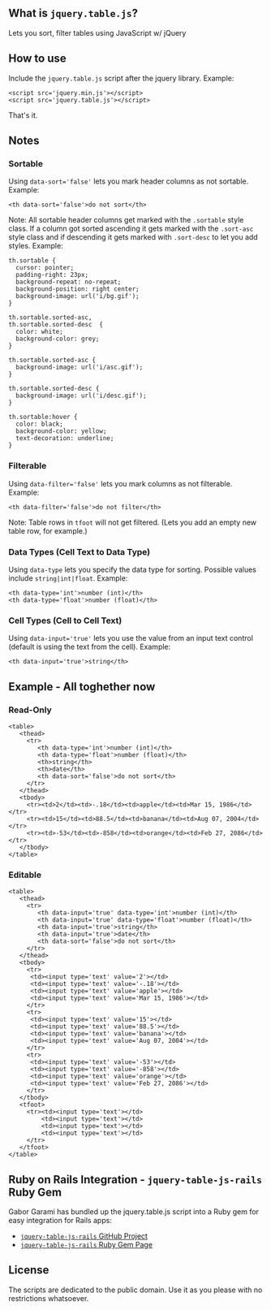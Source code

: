 ## What is `jquery.table.js`?

Lets you sort, filter tables using JavaScript w/ jQuery

## How to use

Include the `jquery.table.js` script after the jquery library. Example:

    <script src='jquery.min.js'></script>
    <script src='jquery.table.js'></script>
    
That's it.

## Notes


### Sortable

Using `data-sort='false'` lets you mark header columns as not sortable. Example:

    <th data-sort='false'>do not sort</th>

Note: All sortable header columns get marked with the `.sortable` style class.
If a column got sorted ascending it gets marked with the `.sort-asc` style class
and if descending it gets marked with `.sort-desc` to let you add styles. Example:

    th.sortable {
      cursor: pointer;
      padding-right: 23px;
      background-repeat: no-repeat;
      background-position: right center;
      background-image: url('i/bg.gif');
    }
    
    th.sortable.sorted-asc,
    th.sortable.sorted-desc  {
      color: white;
      background-color: grey;
    }
    
    th.sortable.sorted-asc {
      background-image: url('i/asc.gif');
    }
    
    th.sortable.sorted-desc {
      background-image: url('i/desc.gif');
    }
    
    th.sortable:hover {
      color: black;
      background-color: yellow; 
      text-decoration: underline;
    }


### Filterable

Using `data-filter='false'` lets you mark columns as not filterable. Example:

    <th data-filter='false'>do not filter</th>

Note: Table rows in `tfoot` will not get filtered. (Lets you add an empty new table row, for example.)

### Data Types (Cell Text to Data Type)

Using `data-type` lets you specify the data type for sorting. Possible values include `string|int|float`.
Example:

    <th data-type='int'>number (int)</th>
    <th data-type='float'>number (float)</th>

### Cell Types (Cell to Cell Text)

Using `data-input='true'` lets you use the value from an input text control
(default is using the text from the cell). Example:

    <th data-input='true'>string</th>


## Example - All toghether now

### Read-Only

    <table>
       <thead>
         <tr>
            <th data-type='int'>number (int)</th>
            <th data-type='float'>number (float)</th>
            <th>string</th>
            <th>date</th>
            <th data-sort='false'>do not sort</th>
         </tr>
       </thead>
       <tbody>
         <tr><td>2</td><td>-.18</td><td>apple</td><td>Mar 15, 1986</td></tr>
         <tr><td>15</td><td>88.5</td><td>banana</td><td>Aug 07, 2004</td></tr>
         <tr><td>-53</td><td>-858</td><td>orange</td><td>Feb 27, 2086</td></tr>
       </tbody>
    </table>


### Editable

    <table>
       <thead>
         <tr>
            <th data-input='true' data-type='int'>number (int)</th>
            <th data-input='true' data-type='float'>number (float)</th>
            <th data-input='true'>string</th>
            <th data-input='true'>date</th>
            <th data-sort='false'>do not sort</th>
         </tr>
       </thead>
       <tbody>
         <tr>
          <td><input type='text' value='2'></td>
          <td><input type='text' value='-.18'></td>
          <td><input type='text' value='apple'></td>
          <td><input type='text' value='Mar 15, 1986'></td>
         </tr>
         <tr>
          <td><input type='text' value='15'></td>
          <td><input type='text' value='88.5'></td>
          <td><input type='text' value='banana'></td>
          <td><input type='text' value='Aug 07, 2004'></td>
         </tr>
         <tr>
          <td><input type='text' value='-53'></td>
          <td><input type='text' value='-858'></td>
          <td><input type='text' value='orange'></td>
          <td><input type='text' value='Feb 27, 2086'></td>
         </tr>
       </tbody>
       <tfoot>
         <tr><td><input type='text'></td>
             <td><input type='text'></td>
             <td><input type='text'></td>
             <td><input type='text'></td>
         </tr>
       </tfoot>
    </table>

## Ruby on Rails Integration - `jquery-table-js-rails` Ruby Gem

Gabor Garami has bundled up the jquery.table.js script into a Ruby gem for easy integration for Rails apps:

- [`jquery-table-js-rails` GitHub Project](https://github.com/hron84/jquery-table-js-rails)
- [`jquery-table-js-rails` Ruby Gem Page](https://rubygems.org/gems/jquery-table-js-rails)


## License

The scripts are dedicated to the public domain. Use it as you please with no restrictions whatsoever.
